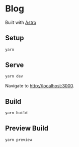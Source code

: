 # Blog

Built with [Astro](https://astro.build)


## Setup

```sh
yarn
```

## Serve

```sh
yarn dev
```

Navigate to [http://localhost:3000](http://localhost:3000).

## Build

```sh
yarn build
```

## Preview Build

```sh
yarn preview
```
